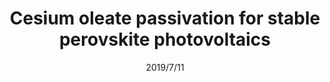 ---
title: "Cesium oleate passivation for stable perovskite photovoltaics"
collection: publications
#permalink: /publication/Alkali_additives
#excerpt: 'This paper is about the number 1. The number 2 is left for future work.'
date: 2019/7/11
venue: 'ACS applied materials & interfaces'
paperurl: 'https://pubs.acs.org/doi/abs/10.1021/acsami.9b08026'
authors: 'Xintong Guo, Teck Ming Koh, Benny Febriansyah, Guifang Han, Saikat Bhaumik, Jia Li, Nur Fadilah Jamaludin, Biplab Ghosh, Xiaodong Chen, Subodh Mhaisalkar, Nripan Mathews'
---